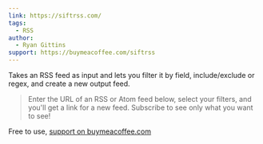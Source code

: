 ```yaml
---
link: https://siftrss.com/
tags:
  - RSS
author:
  - Ryan Gittins
support: https://buymeacoffee.com/siftrss
---
```

Takes an RSS feed as input and lets you filter it by field, include/exclude or regex, and create a new output feed.

> Enter the URL of an RSS or Atom feed below, select your filters, and you'll get a link for a new feed. Subscribe to see only what you want to see!

Free to use, [support on buymeacoffee.com](https://buymeacoffee.com/siftrss)